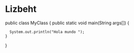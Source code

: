 # Lizbeht
public class MyClass {
    public static void main(String args[]) {
  
      System.out.println("Hola mundo ");
    }
}
